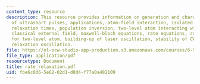 ```yaml
---
content_type: resource
description: This resource provides information on generation and characterization
  of ultrashort pulses, applications, atom-field interaction, isolated two-level atom,
  relaxation times, population inversion, two-level atom interacting with coherent
  classical external field, maxwell-bloch equations, rate equations, rate equations
  for two-level atom, building-up of laser oscillation, stability of CW laser and
  relaxation oscillation.
file: https://ol-ocw-studio-app-production.s3.amazonaws.com/courses/6-977-ultrafast-optics-spring-2005/fbe6c0d65e6202d1d0d4f77a0a481109_rate_relaxation.pdf
file_type: application/pdf
resourcetype: Document
title: rate_relaxation.pdf
uid: fbe6c0d6-5e62-02d1-d0d4-f77a0a481109
---
```

